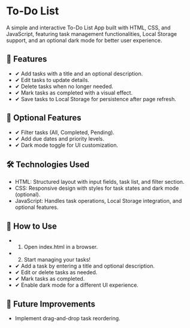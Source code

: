 # To-Do List
A simple and interactive To-Do List App built with HTML, CSS, and JavaScript, featuring task management functionalities, Local Storage support, and an optional dark mode for better user experience.

## 📌 Features
* ✔ Add tasks with a title and an optional description.
* ✔ Edit tasks to update details.
* ✔ Delete tasks when no longer needed.
* ✔ Mark tasks as completed with a visual effect.
* ✔ Save tasks to Local Storage for persistence after page refresh.

## 🎯 Optional Features
* ✔ Filter tasks (All, Completed, Pending).
* ✔ Add due dates and priority levels.
* ✔ Dark mode toggle for UI customization.

## 🛠 Technologies Used
* HTML: Structured layout with input fields, task list, and filter section.
* CSS: Responsive design with styles for task states and dark mode (optional).
* JavaScript: Handles task operations, Local Storage integration, and optional features.

## 🚀 How to Use
* 1. Open index.html in a browser.
* 2. Start managing your tasks!
*    ✔ Add a task by entering a title and optional description.
*    ✔ Edit or delete tasks as needed.
*    ✔ Mark tasks as completed.
*    ✔ Enable dark mode for a different UI experience.

## 🌟 Future Improvements
* Implement drag-and-drop task reordering.
